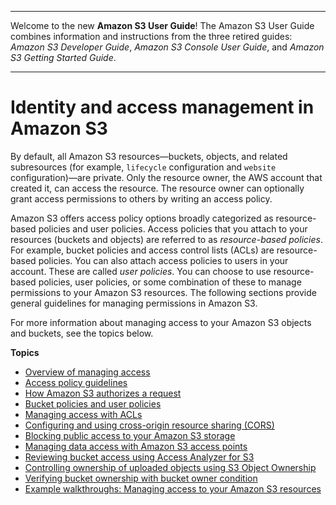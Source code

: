 --------

Welcome to the new **Amazon S3 User Guide**\! The Amazon S3 User Guide combines information and instructions from the three retired guides: *Amazon S3 Developer Guide*, *Amazon S3 Console User Guide*, and *Amazon S3 Getting Started Guide*\.

--------

# Identity and access management in Amazon S3<a name="s3-access-control"></a>

By default, all Amazon S3 resources—buckets, objects, and related subresources \(for example, `lifecycle` configuration and `website` configuration\)—are private\. Only the resource owner, the AWS account that created it, can access the resource\. The resource owner can optionally grant access permissions to others by writing an access policy\. 

Amazon S3 offers access policy options broadly categorized as resource\-based policies and user policies\. Access policies that you attach to your resources \(buckets and objects\) are referred to as *resource\-based policies*\. For example, bucket policies and access control lists \(ACLs\) are resource\-based policies\. You can also attach access policies to users in your account\. These are called *user policies*\. You can choose to use resource\-based policies, user policies, or some combination of these to manage permissions to your Amazon S3 resources\. The following sections provide general guidelines for managing permissions in Amazon S3\.

For more information about managing access to your Amazon S3 objects and buckets, see the topics below\.

**Topics**
+ [Overview of managing access](access-control-overview.md)
+ [Access policy guidelines](access-policy-alternatives-guidelines.md)
+ [How Amazon S3 authorizes a request](how-s3-evaluates-access-control.md)
+ [Bucket policies and user policies](using-iam-policies.md)
+ [Managing access with ACLs](acl-overview.md)
+ [Configuring and using cross\-origin resource sharing \(CORS\)](cors.md)
+ [Blocking public access to your Amazon S3 storage](access-control-block-public-access.md)
+ [Managing data access with Amazon S3 access points](access-points.md)
+ [Reviewing bucket access using Access Analyzer for S3](access-analyzer.md)
+ [Controlling ownership of uploaded objects using S3 Object Ownership](about-object-ownership.md)
+ [Verifying bucket ownership with bucket owner condition](bucket-owner-condition.md)
+ [Example walkthroughs: Managing access to your Amazon S3 resources](example-walkthroughs-managing-access.md)